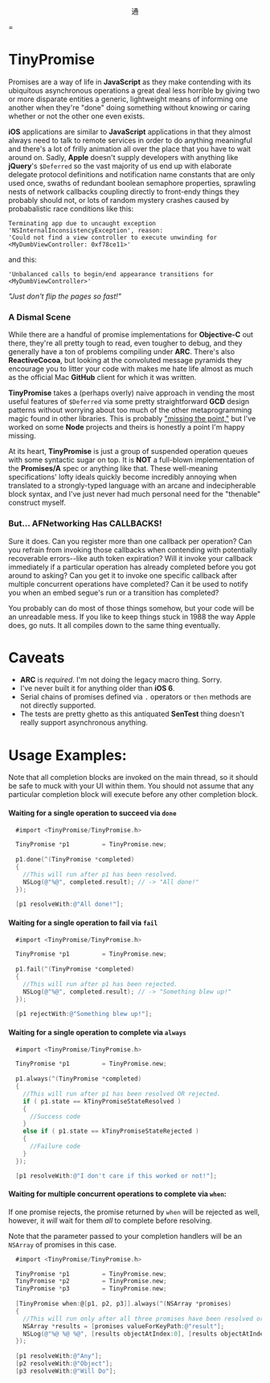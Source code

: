 <p align="center">通</p>
=

TinyPromise
=
Promises are a way of life in **JavaScript** as they make contending with its ubiquitous asynchronous operations a great deal less horrible by giving two or more disparate entities a generic, lightweight means of informing one another when they're "done" doing something without knowing or caring whether or not the other one even exists. 

**iOS** applications are similar to **JavaScript** applications in that they almost always need to talk to remote services in order to do anything meaningful and there's a lot of frilly animation all over the place that you have to wait around on. Sadly, **Apple** doesn't supply developers with anything like **jQuery**'s `$Deferred` so the vast majority of us end up with elaborate delegate protocol definitions and notification name constants that are only used once, swaths of redundant boolean semaphore properties, sprawling nests of network callbacks coupling directly to front-endy things they probably should not, or lots of random mystery crashes caused by probabalistic race conditions like this:
```
Terminating app due to uncaught exception 'NSInternalInconsistencyException', reason: 
'Could not find a view controller to execute unwinding for <MyDumbViewController: 0xf78ce11>'
```
and this:
```
'Unbalanced calls to begin/end appearance transitions for <MyDumbViewController>' 
```
*"Just don't flip the pages so fast!"*

### A Dismal Scene

While there are a handful of promise implementations for **Objective-C** out there, they're all pretty tough to read, even tougher to debug, and they generally have a ton of problems compiling under **ARC**. There's also **ReactiveCocoa**, but looking at the convoluted message pyramids they encourage you to litter your code with makes me hate life almost as much as the official Mac **GitHub** client for which it was written. 

**TinyPromise** takes a (perhaps overly) naive approach in vending the most useful features of `$Deferred` via some pretty straightforward **GCD** design patterns without worrying about too much of the other metaprogramming magic found in other libraries. This is probably ["missing the point,"](http://domenic.me/2012/10/14/youre-missing-the-point-of-promises/) but I've worked on some **Node** projects and theirs is honestly a point I'm happy missing. 

At its heart, **TinyPromise** is just a group of suspended operation queues with some syntactic sugar on top. It is **NOT** a full-blown implementation of the **Promises/A** spec or anything like that. These well-meaning specifications' lofty ideals quickly become incredibly annoying when translated to a strongly-typed language with an arcane and indecipherable block syntax, and I've just never had much personal need for the "thenable" construct myself.

### But... AFNetworking Has CALLBACKS!

Sure it does. Can you register more than one callback per operation? Can you refrain from invoking those callbacks when contending with potentially recoverable errors--like auth token expiration? Will it invoke your callback immediately if a particular operation has already completed before you got around to asking? Can you get it to invoke one specific callback after multiple concurrent operations have completed? Can it be used to notify you when an embed segue's run or a transition has completed? 

You probably can do most of those things somehow, but your code will be an unreadable mess. If you like to keep things stuck in 1988 the way Apple does, go nuts. It all compiles down to the same thing eventually.

Caveats
=
* **ARC** is *required*. I'm not doing the legacy macro thing. Sorry. 
* I've never built it for anything older than **iOS 6**.
* Serial chains of promises defined via `.` operators or `then` methods are not directly supported. 
* The tests are pretty ghetto as this antiquated **SenTest** thing doesn't really support asynchronous anything. 

Usage Examples:
=

Note that all completion blocks are invoked on the main thread, so it should be safe to muck with your UI within them. You should not assume that any particular completion block will execute before any other completion block.

#### Waiting for a single operation to succeed via `done`

```Objective-C
  #import <TinyPromise/TinyPromise.h>

  TinyPromise *p1         = TinyPromise.new;
  
  p1.done(^(TinyPromise *completed)
  {
    //This will run after p1 has been resolved.
    NSLog(@"%@", completed.result); // -> "All done!"
  });
  
  [p1 resolveWith:@"All done!"];
```

#### Waiting for a single operation to fail via `fail`

```Objective-C
  #import <TinyPromise/TinyPromise.h>

  TinyPromise *p1         = TinyPromise.new;
  
  p1.fail(^(TinyPromise *completed)
  {
    //This will run after p1 has been rejected.
    NSLog(@"%@", completed.result); // -> "Something blew up!"
  });
  
  [p1 rejectWith:@"Something blew up!"];
```

#### Waiting for a single operation to complete via `always`

```Objective-C
  #import <TinyPromise/TinyPromise.h>

  TinyPromise *p1         = TinyPromise.new;
  
  p1.always(^(TinyPromise *completed)
  {
    //This will run after p1 has been resolved OR rejected.
    if ( p1.state == kTinyPromiseStateResolved )
    {
      //Success code
    }
    else if ( p1.state == kTinyPromiseStateRejected )
    {
      //Failure code
    }
  });

  [p1 resolveWith:@"I don't care if this worked or not!"];
```

#### Waiting for multiple concurrent operations to complete via `when`:

If one promise rejects, the promise returned by `when` will be rejected as well, however, it *will* wait for them *all* to complete before resolving.

Note that the parameter passed to your completion handlers will be an `NSArray` of promises in this case.

```Objective-C
  #import <TinyPromise/TinyPromise.h>

  TinyPromise *p1         = TinyPromise.new;
  TinyPromise *p2         = TinyPromise.new;
  TinyPromise *p3         = TinyPromise.new;
  
  [TinyPromise when:@[p1, p2, p3]].always(^(NSArray *promises)
  {
    //This will run only after all three promises have been resolved or rejected.
    NSArray *results = [promises valueForKeyPath:@"result"];
    NSLog(@"%@ %@ %@", [results objectAtIndex:0], [results objectAtIndex:1], [results objectAtIndex:2]);
  });
  
  [p1 resolveWith:@"Any"];
  [p2 resolveWith:@"Object"];
  [p3 resolveWith:@"Will Do"];
```
